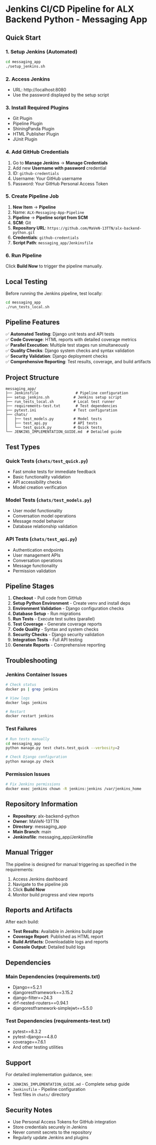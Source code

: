 # Jenkins CI/CD Pipeline for ALX Backend Python - Messaging App

## Quick Start

### 1. Setup Jenkins (Automated)

```bash
cd messaging_app
./setup_jenkins.sh
```

### 2. Access Jenkins

- URL: http://localhost:8080
- Use the password displayed by the setup script

### 3. Install Required Plugins

- Git Plugin
- Pipeline Plugin
- ShiningPanda Plugin
- HTML Publisher Plugin
- JUnit Plugin

### 4. Add GitHub Credentials

1. Go to **Manage Jenkins** → **Manage Credentials**
2. Add new **Username with password** credential
3. ID: `github-credentials`
4. Username: Your GitHub username
5. Password: Your GitHub Personal Access Token

### 5. Create Pipeline Job

1. **New Item** → **Pipeline**
2. Name: `ALX-Messaging-App-Pipeline`
3. **Pipeline** → **Pipeline script from SCM**
4. **SCM**: Git
5. **Repository URL**: `https://github.com/MaVeN-13TTN/alx-backend-python.git`
6. **Credentials**: `github-credentials`
7. **Script Path**: `messaging_app/Jenkinsfile`

### 6. Run Pipeline

Click **Build Now** to trigger the pipeline manually.

## Local Testing

Before running the Jenkins pipeline, test locally:

```bash
cd messaging_app
./run_tests_local.sh
```

## Pipeline Features

✅ **Automated Testing**: Django unit tests and API tests  
✅ **Code Coverage**: HTML reports with detailed coverage metrics  
✅ **Parallel Execution**: Multiple test stages run simultaneously  
✅ **Quality Checks**: Django system checks and syntax validation  
✅ **Security Validation**: Django deployment checks  
✅ **Comprehensive Reporting**: Test results, coverage, and build artifacts

## Project Structure

```
messaging_app/
├── Jenkinsfile                 # Pipeline configuration
├── setup_jenkins.sh           # Jenkins setup script
├── run_tests_local.sh         # Local test runner
├── requirements-test.txt       # Test dependencies
├── pytest.ini                 # Test configuration
├── chats/
│   ├── test_models.py         # Model tests
│   ├── test_api.py            # API tests
│   └── test_quick.py          # Quick tests
└── JENKINS_IMPLEMENTATION_GUIDE.md  # Detailed guide
```

## Test Types

### Quick Tests (`chats/test_quick.py`)

- Fast smoke tests for immediate feedback
- Basic functionality validation
- API accessibility checks
- Model creation verification

### Model Tests (`chats/test_models.py`)

- User model functionality
- Conversation model operations
- Message model behavior
- Database relationship validation

### API Tests (`chats/test_api.py`)

- Authentication endpoints
- User management APIs
- Conversation operations
- Message functionality
- Permission validation

## Pipeline Stages

1. **Checkout** - Pull code from GitHub
2. **Setup Python Environment** - Create venv and install deps
3. **Environment Validation** - Django configuration checks
4. **Database Setup** - Run migrations
5. **Run Tests** - Execute test suites (parallel)
6. **Test Coverage** - Generate coverage reports
7. **Code Quality** - Syntax and system checks
8. **Security Checks** - Django security validation
9. **Integration Tests** - Full API testing
10. **Generate Reports** - Comprehensive reporting

## Troubleshooting

### Jenkins Container Issues

```bash
# Check status
docker ps | grep jenkins

# View logs
docker logs jenkins

# Restart
docker restart jenkins
```

### Test Failures

```bash
# Run tests manually
cd messaging_app
python manage.py test chats.test_quick --verbosity=2

# Check Django configuration
python manage.py check
```

### Permission Issues

```bash
# Fix Jenkins permissions
docker exec jenkins chown -R jenkins:jenkins /var/jenkins_home
```

## Repository Information

- **Repository**: alx-backend-python
- **Owner**: MaVeN-13TTN
- **Directory**: messaging_app
- **Main Branch**: main
- **Jenkinsfile**: messaging_app/Jenkinsfile

## Manual Trigger

The pipeline is designed for manual triggering as specified in the requirements:

1. Access Jenkins dashboard
2. Navigate to the pipeline job
3. Click **Build Now**
4. Monitor build progress and view reports

## Reports and Artifacts

After each build:

- **Test Results**: Available in Jenkins build page
- **Coverage Report**: Published as HTML report
- **Build Artifacts**: Downloadable logs and reports
- **Console Output**: Detailed build logs

## Dependencies

### Main Dependencies (requirements.txt)

- Django==5.2.1
- djangorestframework==3.15.2
- django-filter==24.3
- drf-nested-routers==0.94.1
- djangorestframework-simplejwt==5.5.0

### Test Dependencies (requirements-test.txt)

- pytest==8.3.2
- pytest-django==4.8.0
- coverage==7.6.1
- And other testing utilities

## Support

For detailed implementation guidance, see:

- `JENKINS_IMPLEMENTATION_GUIDE.md` - Complete setup guide
- `Jenkinsfile` - Pipeline configuration
- Test files in `chats/` directory

## Security Notes

- Use Personal Access Tokens for GitHub integration
- Store credentials securely in Jenkins
- Never commit secrets to the repository
- Regularly update Jenkins and plugins
